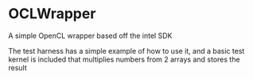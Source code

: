 OCLWrapper
==========

A simple OpenCL wrapper based off the intel SDK

The test harness has a simple example of how to use it, and a basic test kernel is included that multiplies numbers from 2 arrays and stores the result
